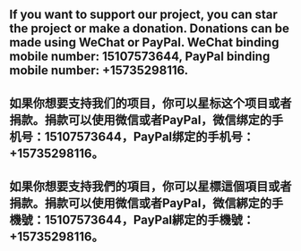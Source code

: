 If you want to support our project, you can star the project or make a donation. Donations can be made using WeChat or PayPal. WeChat binding mobile number: 15107573644, PayPal binding mobile number: +15735298116.
---------
如果你想要支持我们的项目，你可以星标这个项目或者捐款。捐款可以使用微信或者PayPal，微信绑定的手机号：15107573644，PayPal绑定的手机号：+15735298116。
----------
如果你想要支持我們的項目，你可以星標這個項目或者捐款。捐款可以使用微信或者PayPal，微信綁定的手機號：15107573644，PayPal綁定的手機號：+15735298116。
---------
